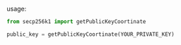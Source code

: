 usage:
````python
from secp256k1 import getPublicKeyCoortinate

public_key = getPublicKeyCoortinate(YOUR_PRIVATE_KEY)
````